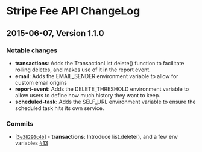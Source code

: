 # Stripe Fee API ChangeLog

## 2015-06-07, Version 1.1.0

### Notable changes

* **transactions**: Adds the TransactionList.delete() function to facilitate rolling deletes, and makes use of it in the report event.
* **email**: Adds the EMAIL_SENDER environment variable to allow for custom email origins
* **report-event**: Adds the DELETE_THRESHOLD environment variable to allow users to define how much history they want to keep.
* **scheduled-task**: Adds the SELF_URL environment variable to ensure the scheduled task hits its own service.

### Commits

* [[`3e38290c4b`](https://github.com/autovance/fee-api/commit/3e38290c4b)] - **transactions**: Introduce list.delete(), and a few env variables [#13](https://github.com/autovance/fee-api/pull/13)
